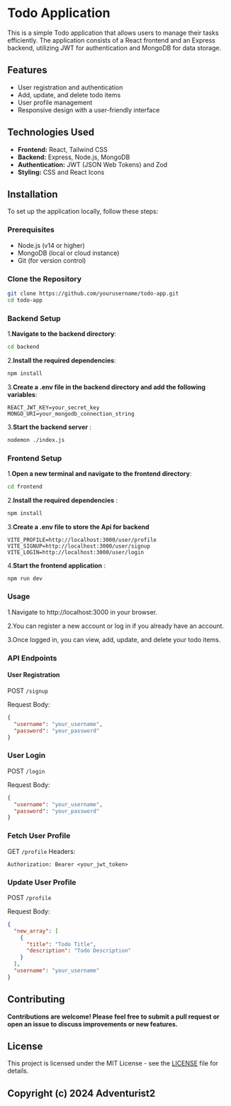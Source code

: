 # Todo Application

This is a simple Todo application that allows users to manage their tasks efficiently. The application consists of a React frontend and an Express backend, utilizing JWT for authentication and MongoDB for data storage.

## Features

- User registration and authentication
- Add, update, and delete todo items
- User profile management
- Responsive design with a user-friendly interface

## Technologies Used

- **Frontend:** React, Tailwind CSS
- **Backend:** Express, Node.js, MongoDB
- **Authentication:** JWT (JSON Web Tokens) and Zod
- **Styling:** CSS and React Icons

## Installation

To set up the application locally, follow these steps:

### Prerequisites

- Node.js (v14 or higher)
- MongoDB (local or cloud instance)
- Git (for version control)

### Clone the Repository

```bash
git clone https://github.com/yourusername/todo-app.git
cd todo-app
```
### Backend Setup
1.**Navigate to the backend directory**:

```bash
cd backend
```
2.**Install the required dependencies**:


```bash
npm install
```
3.**Create a .env file in the backend directory and add the following variables**:

```plaintext
REACT_JWT_KEY=your_secret_key
MONGO_URI=your_mongodb_connection_string
```
3.**Start the backend server** :

```bash
nodemon ./index.js
```
### Frontend Setup
1.**Open a new terminal and navigate to the frontend directory**:

```bash
cd frontend
```
2.**Install the required dependencies** :

```bash
npm install
```
3.**Create a .env file to store the Api for backend**
```plaintext
VITE_PROFILE=http://localhost:3000/user/profile
VITE_SIGNUP=http://localhost:3000/user/signup
VITE_LOGIN=http://localhost:3000/user/login
```
4.**Start the frontend application** :

```bash
npm run dev
```
### Usage
1.Navigate to http://localhost:3000 in your browser.

2.You can register a new account or log in if you already have an account.

3.Once logged in, you can view, add, update, and delete your todo items.

### API Endpoints
#### User Registration
POST `/signup`

Request Body:

```json
{
  "username": "your_username",
  "password": "your_password"
}
```
### User Login
POST `/login`

Request Body:

```json
{
  "username": "your_username",
  "password": "your_password"
}
```
### Fetch User Profile
GET `/profile`
Headers:

```plaintext
Authorization: Bearer <your_jwt_token>
```
### Update User Profile
POST `/profile`

Request Body:

```json
{
  "new_array": [
    {
      "title": "Todo Title",
      "description": "Todo Description"
    }
  ],
  "username": "your_username"
}
```
## Contributing
**Contributions are welcome! Please feel free to submit a pull request or open an issue to discuss improvements or new features.**

## License
This project is licensed under the MIT License - see the [LICENSE](LICENSE) file for details.


## Copyright (c) **2024** **Adventurist2**

